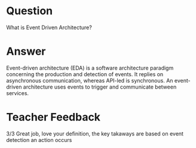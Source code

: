 # Question

What is Event Driven Architecture?

# Answer

Event-driven architecture (EDA) is a software architecture paradigm concerning the production and detection of events. It replies on asynchronous communication, whereas API-led is synchronous. An event-driven architecture uses events to trigger and communicate between services.

# Teacher Feedback
3/3
Great job, love your definition, the key takaways are based on event detection an action occurs





